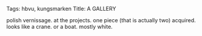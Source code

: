 Tags: hbvu, kungsmarken
Title: A GALLERY
  
polish vernissage. at the projects. one piece (that is actually two) acquired. looks like a crane. or a boat. mostly white.